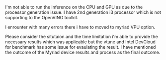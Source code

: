 I'm not able to run the inference on the CPU and GPU as due to the processor generation issue. I have 2nd generation i3 processor which is not supporting to the OpenVINO toolkit. 

I enrounter with many errors there i have to moved to myriad VPU option. 

Please consider the situtaion and the time limitation i'm able to provide the necessary results which was applicable but the vtune and Intel DevCloud for benchmark has some issue for evaulating the result. I have mentioned the outcome of the Myriad device results and process as the final outcome. 
